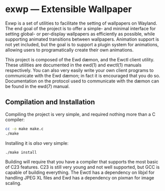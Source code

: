 # exwp — Extensible Wallpaper

Exwp is a set of utilities to facilitate the setting of wallpapers on
Wayland.  The end goal of the project is to offer a simple- and minimal
interface for setting global- or per-display wallpapers as efficiently as
possible, while supporting animated transitions between wallpapers.
Animation support is not yet included, but the goal is to support a
plugin system for animations, allowing users to programatically create
their own animations.

This project is composed of the Ewd dæmon, and the Ewctl client
utility.  These utilities are documented in the ewd(1) and ewctl(1)
manuals respectively.  You can also very easily write your own client
programs to communicate with the Ewd dæmon; in fact it is encouraged that
you do so.  Documentation on the protocol used to communicate with the
dæmon can be found in the ewd(7) manual.

## Compilation and Installation

Compiling the project is very simple, and required nothing more than a C
compiler:

```sh
cc -o make make.c
./make
```

Installing it is *also* very simple:

```sh
./make install
```

Building will require that you have a compiler that supports the most
basic of C23 features.  C23 is still very young and not well supported,
but GCC is capable of building everything.  The Ewctl has a dependency on
libjxl for handling JPEG XL files and Ewd has a dependency on pixman for
image scaling.
